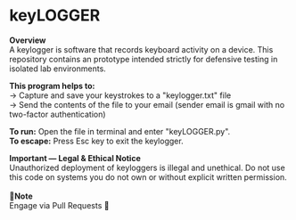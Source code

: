 # keyLOGGER 
**Overview**  
A keylogger is software that records keyboard activity on a device. This repository contains an prototype intended strictly for defensive testing in isolated lab environments.

**This program helps to:** <br>
-> Capture and save your keystrokes to a "keylogger.txt" file <br>
-> Send the contents of the file to your email (sender email is gmail with no two-factor authentication)

**To run:** Open the file in terminal and enter "keyLOGGER.py". <br>
**To escape:** Press Esc key to exit the keylogger.

**Important — Legal & Ethical Notice**  
Unauthorized deployment of keyloggers is illegal and unethical. Do not use this code on systems you do not own or without explicit written permission. <br>
<br>
**🧾Note** <br>
Engage via Pull Requests 🔄

